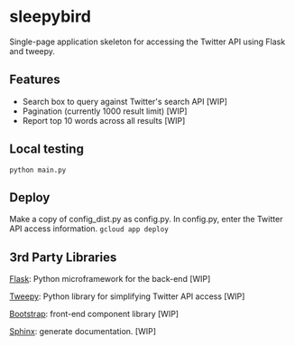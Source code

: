 # sleepybird
Single-page application skeleton for accessing the Twitter API using Flask and tweepy.

## Features
* Search box to query against Twitter's search API [WIP]
* Pagination (currently 1000 result limit) [WIP]
* Report top 10 words across all results [WIP]

## Local testing
```python main.py```

## Deploy
Make a copy of config_dist.py as config.py. In config.py, enter the Twitter API access information.
```gcloud app deploy```

## 3rd Party Libraries
[Flask](http://flask.pocoo.org/): Python microframework for the back-end [WIP]

[Tweepy](https://www.tweepy.org/): Python library for simplifying Twitter API access [WIP]

[Bootstrap](https://getbootstrap.com/): front-end component library [WIP]

[Sphinx](http://www.sphinx-doc.org/en/master/): generate documentation. [WIP]
